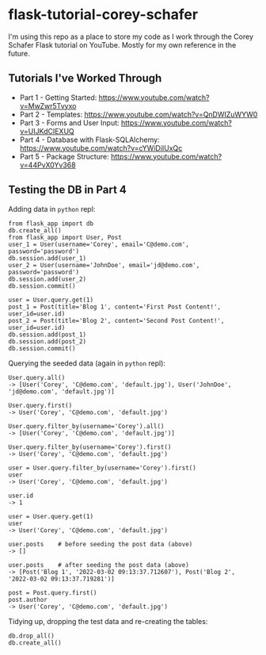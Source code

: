 # flask-tutorial-corey-schafer

I'm using this repo as a place to store my code as I work through the Corey Schafer Flask tutorial on YouTube. Mostly for my own reference in the future.

## Tutorials I've Worked Through

- Part 1 - Getting Started: https://www.youtube.com/watch?v=MwZwr5Tvyxo
- Part 2 - Templates: https://www.youtube.com/watch?v=QnDWIZuWYW0
- Part 3 - Forms and User Input: https://www.youtube.com/watch?v=UIJKdCIEXUQ
- Part 4 - Database with Flask-SQLAlchemy: https://www.youtube.com/watch?v=cYWiDiIUxQc
- Part 5 - Package Structure: https://www.youtube.com/watch?v=44PvX0Yv368

## Testing the DB in Part 4

Adding data in `python` repl:

```
from flask_app import db
db.create_all()
from flask_app import User, Post
user_1 = User(username='Corey', email='C@demo.com', password='password')
db.session.add(user_1)
user_2 = User(username='JohnDoe', email='jd@demo.com', password='password')
db.session.add(user_2)
db.session.commit()
```

```
user = User.query.get(1)
post_1 = Post(title='Blog 1', content='First Post Content!', user_id=user.id)
post_2 = Post(title='Blog 2', content='Second Post Content!', user_id=user.id)
db.session.add(post_1)
db.session.add(post_2)
db.session.commit()
```

Querying the seeded data (again in `python` repl):

```
User.query.all()
-> [User('Corey', 'C@demo.com', 'default.jpg'), User('JohnDoe', 'jd@demo.com', 'default.jpg')]
```

```
User.query.first()
-> User('Corey', 'C@demo.com', 'default.jpg')
```

```
User.query.filter_by(username='Corey').all()
-> [User('Corey', 'C@demo.com', 'default.jpg')]
```

```
User.query.filter_by(username='Corey').first()
-> User('Corey', 'C@demo.com', 'default.jpg')
```

```
user = User.query.filter_by(username='Corey').first()
user
-> User('Corey', 'C@demo.com', 'default.jpg')

user.id
-> 1
```

```
user = User.query.get(1)
user
-> User('Corey', 'C@demo.com', 'default.jpg')

user.posts    # before seeding the post data (above)
-> []     

user.posts    # after seeding the post data (above)
-> [Post('Blog 1', '2022-03-02 09:13:37.712607'), Post('Blog 2', '2022-03-02 09:13:37.719281')]
```

```
post = Post.query.first()
post.author
-> User('Corey', 'C@demo.com', 'default.jpg')
```

Tidying up, dropping the test data and re-creating the tables:

```
db.drop_all()
db.create_all()
```